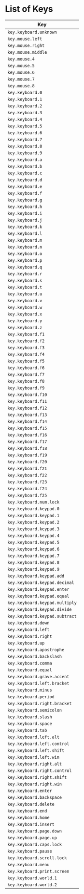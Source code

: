 # List of Keys

Key                    | 
-----------------------|
`key.keyboard.unknown` |
`key.mouse.left`       |
`key.mouse.right`      |
`key.mouse.middle`     |
`key.mouse.4`          |
`key.mouse.5`          |
`key.mouse.6`          |
`key.mouse.7`          |
`key.mouse.8`          |
`key.keyboard.0`       |
`key.keyboard.1`       |
`key.keyboard.2`       |
`key.keyboard.3`       |
`key.keyboard.4`       |
`key.keyboard.5`       |
`key.keyboard.6`       |
`key.keyboard.7`       |
`key.keyboard.8`       |
`key.keyboard.9`       |
`key.keyboard.a`       |
`key.keyboard.b`       |
`key.keyboard.c`       |
`key.keyboard.d`       |
`key.keyboard.e`       |
`key.keyboard.f`       |
`key.keyboard.g`       |
`key.keyboard.h`       |
`key.keyboard.i`       |
`key.keyboard.j`       |
`key.keyboard.k`       |
`key.keyboard.l`       |
`key.keyboard.m`       |
`key.keyboard.n`       |
`key.keyboard.o`       |
`key.keyboard.p`       |
`key.keyboard.q`       |
`key.keyboard.r`       |
`key.keyboard.s`       |
`key.keyboard.t`       |
`key.keyboard.u`       |
`key.keyboard.v`       |
`key.keyboard.w`       |
`key.keyboard.x`       |
`key.keyboard.y`       |
`key.keyboard.z`       |
`key.keyboard.f1`      |
`key.keyboard.f2`      |
`key.keyboard.f3`      |
`key.keyboard.f4`      |
`key.keyboard.f5`      |
`key.keyboard.f6`      |
`key.keyboard.f7`      |
`key.keyboard.f8`      |
`key.keyboard.f9`      |
`key.keyboard.f10`     |
`key.keyboard.f11`     |
`key.keyboard.f12`     |
`key.keyboard.f13`     |
`key.keyboard.f14`     |
`key.keyboard.f15`     |
`key.keyboard.f16`     |
`key.keyboard.f17`     |
`key.keyboard.f18`     |
`key.keyboard.f19`     |
`key.keyboard.f20`     |
`key.keyboard.f21`     |
`key.keyboard.f22`     |
`key.keyboard.f23`     |
`key.keyboard.f24`     |
`key.keyboard.f25`     |
`key.keyboard.num.lock`|
`key.keyboard.keypad.0`|
`key.keyboard.keypad.1`|
`key.keyboard.keypad.2`|
`key.keyboard.keypad.3`|
`key.keyboard.keypad.4`|
`key.keyboard.keypad.5`|
`key.keyboard.keypad.6`|
`key.keyboard.keypad.7`|
`key.keyboard.keypad.8`|
`key.keyboard.keypad.9`|
`key.keyboard.keypad.add`     |
`key.keyboard.keypad.decimal` |
`key.keyboard.keypad.enter`   |
`key.keyboard.keypad.equal`   |
`key.keyboard.keypad.multiply`|
`key.keyboard.keypad.divide`  |
`key.keyboard.keypad.subtract`|
`key.keyboard.down`    |
`key.keyboard.left`    |
`key.keyboard.right`   |
`key.keyboard.up`      |
`key.keyboard.apostrophe`|
`key.keyboard.backslash` |
`key.keyboard.comma`   |
`key.keyboard.equal`   |
`key.keyboard.grave.accent`|
`key.keyboard.left.bracket`|
`key.keyboard.minus`   |
`key.keyboard.period`  |
`key.keyboard.right.bracket`|
`key.keyboard.semicolon`    |
`key.keyboard.slash`   |
`key.keyboard.space`   |
`key.keyboard.tab`     |
`key.keyboard.left.alt`|
`key.keyboard.left.control` |
`key.keyboard.left.shift`   |
`key.keyboard.left.win`     |
`key.keyboard.right.alt`    |
`key.keyboard.right.control`|
`key.keyboard.right.shift`  |
`key.keyboard.right.win`    |
`key.keyboard.enter`        |
`key.keyboard.backspace`    |
`key.keyboard.delete`       |
`key.keyboard.end`          |
`key.keyboard.home`         |
`key.keyboard.insert`       |
`key.keyboard.page.down`    |
`key.keyboard.page.up`      |
`key.keyboard.caps.lock`    |
`key.keyboard.pause`        |
`key.keyboard.scroll.lock`  |
`key.keyboard.menu`         |
`key.keyboard.print.screen` |
`key.keyboard.world.1`      |
`key.keyboard.world.2`      |